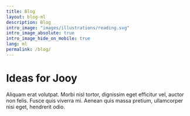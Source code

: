 ```yaml
---
title: Blog
layout: blog-ml
description: Blog
intro_image: "images/illustrations/reading.svg"
intro_image_absolute: true
intro_image_hide_on_mobile: true
lang: ml
permalink: /blog/
---
```


# Ideas for Jooy

Aliquam erat volutpat. Morbi nisl tortor, dignissim eget efficitur vel, auctor non felis. Fusce quis viverra mi. Aenean quis massa pretium, ullamcorper nisi eget, hendrerit odio.
